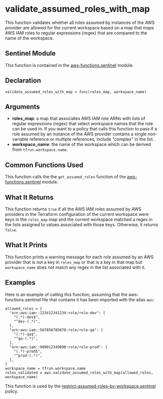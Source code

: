 # validate_assumed_roles_with_map
This function validates whether all roles assumed by instances of the AWS provider are allowed for the current workspace based on a map that maps AWS IAM roles to regular expressions (regex) that are compared to the name of the workspace.

## Sentinel Module
This function is contained in the [aws-functions.sentinel](../aws-functions.sentinel) module.

## Declaration
`validate_assumed_roles_with_map = func(roles_map, workspace_name)`

## Arguments
* **roles_map**: a map that associates AWS IAM role ARNs with lists of regular expressions (regex) that select workspace names that the role can be used in. If you want to a policy that calls this function to pass if a role assumed by an instance of the AWS provider contains a single non-variable reference or multiple references, include "complex" in the list.
* **workspace_name**: the name of the workspace which can be derived from `tfrun.workspace.name`.

## Common Functions Used
This function calls the the `get_assumed_roles` function of the [aws-functions.sentinel](../aws-functions.sentinel) module.

## What It Returns
This function returns `true` if all the AWS IAM roles assumed by AWS providers in the Terraform configuration of the current workspace were keys in the `roles_map` map and the current workspace matched a regex in the lists assigned to values associated with those keys. Otherwise, it returns `false`.

## What It Prints
This function prints a warning message for each role assumed by an AWS provider that is not a key in `roles_map` or that is a key in that map but `workspace_name` does not match any regex in the list associated with it.

## Examples
Here is an example of calling this function, assuming that the aws-functions.sentinel file that contains it has been imported with the alias `aws`:
```
allowed_roles = {
  "arn:aws:iam::123412341234:role/role-dev": [
    "(.*)-dev$",
    "^dev-(.*)",
  ],
  "arn:aws:iam::567856785678:role/role-qa": [
    "(.*)-qa$",
    "^qa-(.*)",
  ],
  "arn:aws:iam::909012349090:role/role-prod": [
    "(.*)-prod$",
    "^prod-(.*)",
  ],
}
workspace_name = tfrun.workspace.name
roles_validated = aws.validate_assumed_roles_with_map(allowed_roles, workspace_name)
```

This function is used by the [restrict-assumed-roles-by-workspace.sentinel](../../restrict-assumed-roles-by-workspace.sentinel) policy.
